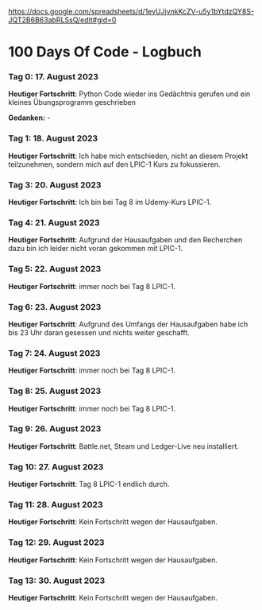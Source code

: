 https://docs.google.com/spreadsheets/d/1evUJjvnkKcZV-u5y1bYtdzQY8S-JQT2B6B63abRLSsQ/edit#gid=0



# 100 Days Of Code - Logbuch

### Tag 0: 17. August 2023 

**Heutiger Fortschritt**: Python Code wieder ins Gedächtnis gerufen und ein kleines Übungsprogramm geschrieben

**Gedanken:** -


### Tag 1: 18. August 2023

**Heutiger Fortschritt**: Ich habe mich entschieden, nicht an diesem Projekt teilzunehmen, sondern mich auf den LPIC-1 Kurs zu fokussieren.


### Tag 3: 20. August 2023

**Heutiger Fortschritt**: Ich bin bei Tag 8 im Udemy-Kurs LPIC-1.


### Tag 4: 21. August 2023

**Heutiger Fortschritt**: Aufgrund der Hausaufgaben und den Recherchen dazu bin ich leider nicht voran gekommen mit LPIC-1.


### Tag 5: 22. August 2023

**Heutiger Fortschritt**: immer noch bei Tag 8 LPIC-1.


### Tag 6: 23. August 2023

**Heutiger Fortschritt**: Aufgrund des Umfangs der Hausaufgaben habe ich bis 23 Uhr daran gesessen und nichts weiter geschafft.


### Tag 7: 24. August 2023

**Heutiger Fortschritt**: immer noch bei Tag 8 LPIC-1.


### Tag 8: 25. August 2023

**Heutiger Fortschritt**: immer noch bei Tag 8 LPIC-1.


### Tag 9: 26. August 2023

**Heutiger Fortschritt**: Battle.net, Steam und Ledger-Live neu installiert.


### Tag 10: 27. August 2023

**Heutiger Fortschritt**: Tag 8 LPIC-1 endlich durch.


### Tag 11: 28. August 2023

**Heutiger Fortschritt**: Kein Fortschritt wegen der Hausaufgaben.


### Tag 12: 29. August 2023

**Heutiger Fortschritt**: Kein Fortschritt wegen der Hausaufgaben.


### Tag 13: 30. August 2023

**Heutiger Fortschritt**: Kein Fortschritt wegen der Hausaufgaben.
